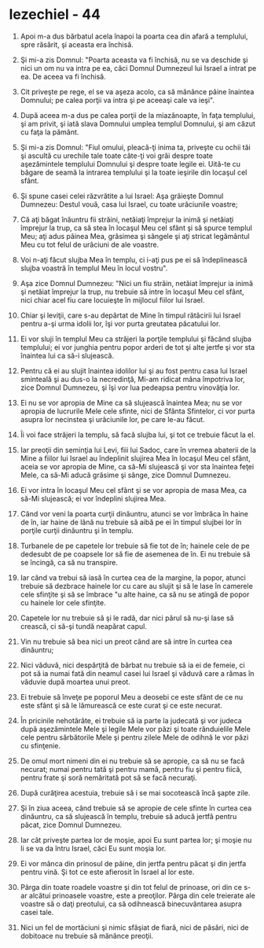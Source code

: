 # Iezechiel - 44

1. Apoi m-a dus bărbatul acela înapoi la poarta cea din afară a templului, spre răsărit, şi aceasta era închisă. 

2. Şi mi-a zis Domnul: "Poarta aceasta va fi închisă, nu se va deschide şi nici un om nu va intra pe ea, căci Domnul Dumnezeul lui Israel a intrat pe ea. De aceea va fi închisă. 

3. Cit priveşte pe rege, el se va aşeza acolo, ca să mănânce pâine înaintea Domnului; pe calea porţii va intra şi pe aceeaşi cale va ieşi". 

4. După aceea m-a dus pe calea porţii de la miazănoapte, în faţa templului, şi am privit, şi iată slava Domnului umplea templul Domnului, şi am căzut cu faţa la pământ. 

5. Şi mi-a zis Domnul: "Fiul omului, pleacă-ţi inima ta, priveşte cu ochii tăi şi ascultă cu urechile tale toate câte-ţi voi grăi despre toate aşezămintele templului Domnului şi despre toate legile ei. Uită-te cu băgare de seamă la intrarea templului şi la toate ieşirile din locaşul cel sfânt.

6. Şi spune casei celei răzvrătite a lui Israel: Aşa grăieşte Domnul Dumnezeu: Destul vouă, casa lui Israel, cu toate urâciunile voastre; 

7. Că aţi băgat înăuntru fii străini, netăiaţi împrejur la inimă şi netăiaţi împrejur la trup, ca să stea în locaşul Meu cel sfânt şi să spurce templul Meu; aţi adus pâinea Mea, grăsimea şi sângele şi aţi stricat legământul Meu cu tot felul de urâciuni de ale voastre. 

8. Voi n-aţi făcut slujba Mea în templu, ci i-aţi pus pe ei să îndeplinească slujba voastră în templul Meu în locul vostru". 

9. Aşa zice Domnul Dumnezeu: "Nici un fiu străin, netăiat împrejur ia inimă şi netăiat împrejur la trup, nu trebuie să intre în locaşul Meu cel sfânt, nici chiar acel fiu care locuieşte în mijlocul fiilor lui Israel. 

10. Chiar şi leviţii, care s-au depărtat de Mine în timpul rătăcirii lui Israel pentru a-şi urma idolii lor, îşi vor purta greutatea păcatului lor. 

11. Ei vor sluji în templul Meu ca străjeri la porţile templului şi făcând slujba templului; ei vor junghia pentru popor arderi de tot şi alte jertfe şi vor sta înaintea lui ca să-i slujească. 

12. Pentru că ei au slujit înaintea idolilor lui şi au fost pentru casa lui Israel sminteală şi au dus-o la necredinţă, Mi-am ridicat mâna împotriva lor, zice Domnul Dumnezeu, şi îşi vor lua pedeapsa pentru vinovăţia lor. 

13. Ei nu se vor apropia de Mine ca să slujească înaintea Mea; nu se vor apropia de lucrurile Mele cele sfinte, nici de Sfânta Sfintelor, ci vor purta asupra lor necinstea şi urâciunile lor, pe care le-au făcut. 

14. Îi voi face străjeri la templu, să facă slujba lui, şi tot ce trebuie făcut la el. 

15. Iar preoţii din seminţia lui Levi, fiii lui Sadoc, care în vremea abaterii de la Mine a fiilor lui Israel au îndeplinit slujirea Mea în locaşul Meu cel sfânt, aceia se vor apropia de Mine, ca să-Mi slujească şi vor sta înaintea feţei Mele, ca să-Mi aducă grăsime şi sânge, zice Domnul Dumnezeu. 

16. Ei vor intra în locaşul Meu cel sfânt şi se vor apropia de masa Mea, ca să-Mi slujească; ei vor îndeplini slujirea Mea. 

17. Când vor veni la poarta curţii dinăuntru, atunci se vor îmbrăca în haine de în, iar haine de lână nu trebuie să aibă pe ei în timpul slujbei lor în porţile curţii dinăuntru şi în templu. 

18. Turbanele de pe capetele lor trebuie să fie tot de în; hainele cele de pe dedesubt de pe coapsele lor să fie de asemenea de în. Ei nu trebuie să se încingă, ca să nu transpire. 

19. Iar când va trebui să iasă în curtea cea de la margine, la popor, atunci trebuie să dezbrace hainele lor cu care au slujit şi să le lase în camerele cele sfinţite şi să se îmbrace "u alte haine, ca să nu se atingă de popor cu hainele lor cele sfinţite. 

20. Capetele lor nu trebuie să şi le radă, dar nici părul să nu-şi lase să crească, ci să-şi tundă neapărat capul. 

21. Vin nu trebuie să bea nici un preot când are să intre în curtea cea dinăuntru; 

22. Nici văduvă, nici despărţită de bărbat nu trebuie să ia ei de femeie, ci pot să ia numai fată din neamul casei lui Israel şi văduvă care a rămas în văduvie după moartea unui preot. 

23. Ei trebuie să înveţe pe poporul Meu a deosebi ce este sfânt de ce nu este sfânt şi să le lămurească ce este curat şi ce este necurat. 

24. În pricinile nehotărâte, ei trebuie să ia parte la judecată şi vor judeca după aşezămintele Mele şi legile Mele vor păzi şi toate rânduielile Mele cele pentru sărbătorile Mele şi pentru zilele Mele de odihnă le vor păzi cu sfinţenie. 

25. De omul mort nimeni din ei nu trebuie să se apropie, ca să nu se facă necurat; numai pentru tată şi pentru mamă, pentru fiu şi pentru fiică, pentru frate şi soră nemăritată pot să se facă necuraţi. 

26. După curăţirea acestuia, trebuie să i se mai socotească încă şapte zile. 

27. Şi în ziua aceea, când trebuie să se apropie de cele sfinte în curtea cea dinăuntru, ca să slujească în templu, trebuie să aducă jertfă pentru păcat, zice Domnul Dumnezeu. 

28. Iar cât priveşte partea lor de moşie, apoi Eu sunt partea lor; şi moşie nu li se va da întru Israel, căci Eu sunt moşia lor. 

29. Ei vor mânca din prinosul de pâine, din jertfa pentru păcat şi din jertfa pentru vină. Şi tot ce este afierosit în Israel al lor este. 

30. Pârga din toate roadele voastre şi din tot felul de prinoase, ori din ce s-ar alcătui prinoasele voastre, este a preoţilor. Pârga din cele treierate ale voastre să o daţi preotului, ca să odihnească binecuvântarea asupra casei tale. 

31. Nici un fel de mortăciuni şi nimic sfâşiat de fiară, nici de păsări, nici de dobitoace nu trebuie să mănânce preoţii. 

